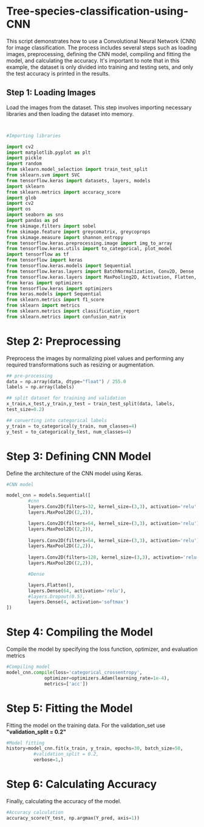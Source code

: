 # Tree-species-classification-using-CNN


This script demonstrates how to use a Convolutional Neural Network (CNN) for image classification. The process includes several steps such as loading images, preprocessing, defining the CNN model, compiling and fitting the model, and calculating the accuracy. It's important to note that in this example, the dataset is only divided into training and testing sets, and only the test accuracy is printed in the results.

## Step 1: Loading Images

Load the images from the dataset. This step involves importing necessary libraries and then loading the dataset into memory.

```python


#Importing libraries

import cv2
import matplotlib.pyplot as plt
import pickle
import random
from sklearn.model_selection import train_test_split
from sklearn.svm import SVC
from tensorflow.keras import datasets, layers, models
import sklearn
from sklearn.metrics import accuracy_score
import glob
import cv2
import os
import seaborn as sns
import pandas as pd
from skimage.filters import sobel
from skimage.feature import greycomatrix, greycoprops
from skimage.measure import shannon_entropy
from tensorflow.keras.preprocessing.image import img_to_array
from tensorflow.keras.utils import to_categorical, plot_model
import tensorflow as tf
from tensorflow import keras
from tensorflow.keras.models import Sequential
from tensorflow.keras.layers import BatchNormalization, Conv2D, Dense
from tensorflow.keras.layers import MaxPooling2D, Activation, Flatten, Dropout
from keras import optimizers
from tensorflow.keras import optimizers
from keras.models import Sequential
from sklearn.metrics import f1_score
from sklearn import metrics
from sklearn.metrics import classification_report
from sklearn.metrics import confusion_matrix

```
# Step 2: Preprocessing
Preprocess the images by normalizing pixel values and performing any required transformations such as resizing or augmentation.

```python
## pre-processing
data = np.array(data, dtype="float") / 255.0
labels = np.array(labels)

## split dataset for training and validation
x_train,x_test,y_train,y_test = train_test_split(data, labels,
test_size=0.2)

## converting into categorical labels
y_train = to_categorical(y_train, num_classes=4)
y_test = to_categorical(y_test, num_classes=4)

```

# Step 3: Defining CNN Model
Define the architecture of the CNN model using Keras.

```python
#CNN model

model_cnn = models.Sequential([
        #cnn
        layers.Conv2D(filters=32, kernel_size=(3,3), activation='relu', input_shape=(250,250,3)),
        layers.MaxPool2D((2,2)),

        layers.Conv2D(filters=64, kernel_size=(3,3), activation='relu'),
        layers.MaxPool2D((2,2)),
        
        layers.Conv2D(filters=64, kernel_size=(3,3), activation='relu'),
        layers.MaxPool2D((2,2)),
        
        layers.Conv2D(filters=128, kernel_size=(3,3), activation='relu'),
        layers.MaxPool2D((2,2)),

        #Dense

        layers.Flatten(),
        layers.Dense(64, activation='relu'),
        #layers.Dropout(0.5),
        layers.Dense(4, activation='softmax')             
])
```

# Step 4: Compiling the Model
Compile the model by specifying the loss function, optimizer, and evaluation metrics

```python
#Compiling model
model_cnn.compile(loss='categorical_crossentropy',
              optimizer=optimizers.Adam(learning_rate=1e-4),
              metrics=['acc'])
```

# Step 5: Fitting the Model
Fitting the model on the training data. For the validation_set use **"validation_split = 0.2"**

```python
#Model fitting
history=model_cnn.fit(x_train, y_train, epochs=30, batch_size=50, 
          #validation_split = 0.2,
          verbose=1,)
```

# Step 6: Calculating Accuracy
Finally, calculating the accuracy of the model.

```python
#Accuracy calculation
accuracy_score(Y_test, np.argmax(Y_pred, axis=1))
```

